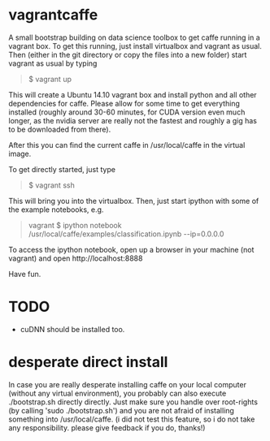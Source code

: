 # vagrantcaffe

A small bootstrap building on data science toolbox to get caffe running in a vagrant box.
To get this running, just install virtualbox and vagrant as usual. Then (either in the git directory or
copy the files into a new folder) start vagrant as usual by typing

> $ vagrant up

This will create a Ubuntu 14.10 vagrant box and install python and all other dependencies
for caffe. Please allow for some time to get everything installed (roughly around 30-60 minutes,
for CUDA version even much longer, as the nvidia server are really not the fastest and roughly
a gig has to be downloaded from there).

After this you can find the current caffe in /usr/local/caffe in the virtual image.

To get directly started, just type

> $ vagrant ssh

This will bring you into the virtualbox. Then, just start ipython with some of the example notebooks,
e.g.

> vagrant $ ipython notebook /usr/local/caffe/examples/classification.ipynb --ip=0.0.0.0

To access the ipython notebook, open up a browser in your machine (not vagrant) and open 
http://localhost:8888

Have fun.


# TODO

- cuDNN should be installed too.


# desperate direct install

In case you are really desperate installing caffe on your local computer (without any virtual
environment), you probably can also execute ./bootstrap.sh directly directly. Just make sure you 
handle over root-rights (by calling 'sudo ./bootstrap.sh') and you are not
afraid of installing something into /usr/local/caffe. (i did not test this feature, so i do not take
any responsibility. please give feedback if you do, thanks!)



